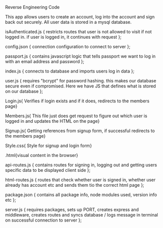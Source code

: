 Reverse Engineering Code


This app allows users to create an account, log into the account and sign back out securely.
 All user data is stored in a mysql database.





isAuthenticated.js 
{ restricts routes that user is not allowed to visit if not logged in. if user is logged in, it continues with request };





 config.json {
  connection configuration to connect to server };



passport.js {
  contains javascript logic that tells passport we want to log in with an email address and password };




index.js {
  connects to database and imports users log in data };

  user.js {
  requires "bcrypt" for password hashing. this makes our database secure even if compromised. Here we have JS that defines what is stored on our database };



Login.js{
Verifies if login exists and if it does, redirects to the members page}

Members.js{
This file just does get request to figure out which user is logged in
    and updates the HTML on the page}

Signup.js{
Getting references from signup form, if successful redirects to the members page}



Style.css{
Style for signup and login form}

.html{visual content in the browser}


api-routes.js { 
  contains routes for signing in, logging out and getting users specific data to be displayed client side };

 

 html-routes.js {
  routes that check whether user is signed in, whether user already has account etc and sends them tio the correct html page };




package.json {
contains all package info, node modules used, version info etc };

server.js {
requires packages, sets up PORT, creates express and middleware, creates routes and syncs database / logs message in terminal on successful connection to server };


